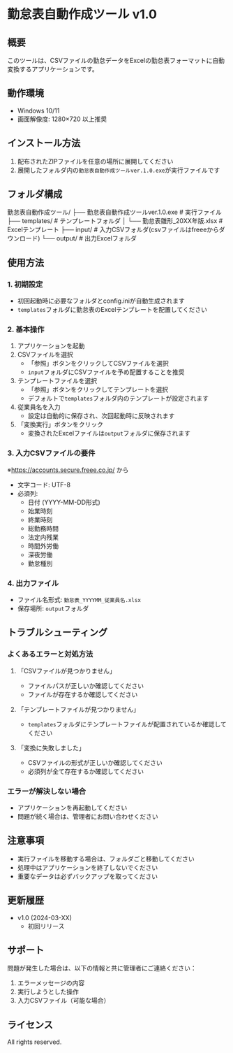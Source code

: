 # 勤怠表自動作成ツール v1.0

## 概要
このツールは、CSVファイルの勤怠データをExcelの勤怠表フォーマットに自動変換するアプリケーションです。

## 動作環境
- Windows 10/11
- 画面解像度: 1280×720 以上推奨

## インストール方法
1. 配布されたZIPファイルを任意の場所に展開してください
2. 展開したフォルダ内の`勤怠表自動作成ツールver.1.0.exe`が実行ファイルです

## フォルダ構成

勤怠表自動作成ツール/
├── 勤怠表自動作成ツールver.1.0.exe # 実行ファイル
├── templates/ # テンプレートフォルダ
│ └── 勤怠表雛形_20XX年版.xlsx # Excelテンプレート
├── input/ # 入力CSVフォルダ(csvファイルはfreeeからダウンロード)
└── output/ # 出力Excelフォルダ

## 使用方法

### 1. 初期設定
- 初回起動時に必要なフォルダとconfig.iniが自動生成されます
- `templates`フォルダに勤怠表のExcelテンプレートを配置してください

### 2. 基本操作
1. アプリケーションを起動
2. CSVファイルを選択
   - 「参照」ボタンをクリックしてCSVファイルを選択
   - `input`フォルダにCSVファイルを予め配置することを推奨
3. テンプレートファイルを選択
   - 「参照」ボタンをクリックしてテンプレートを選択
   - デフォルトで`templates`フォルダ内のテンプレートが設定されます
4. 従業員名を入力
   - 設定は自動的に保存され、次回起動時に反映されます
5. 「変換実行」ボタンをクリック
   - 変換されたExcelファイルは`output`フォルダに保存されます

### 3. 入力CSVファイルの要件

※https://accounts.secure.freee.co.jp/ から

- 文字コード: UTF-8
- 必須列:
  - 日付 (YYYY-MM-DD形式)
  - 始業時刻
  - 終業時刻
  - 総勤務時間
  - 法定内残業
  - 時間外労働
  - 深夜労働
  - 勤怠種別

### 4. 出力ファイル
- ファイル名形式: `勤怠表_YYYYMM_従業員名.xlsx`
- 保存場所: `output`フォルダ

## トラブルシューティング

### よくあるエラーと対処方法
1. 「CSVファイルが見つかりません」
   - ファイルパスが正しいか確認してください
   - ファイルが存在するか確認してください

2. 「テンプレートファイルが見つかりません」
   - `templates`フォルダにテンプレートファイルが配置されているか確認してください

3. 「変換に失敗しました」
   - CSVファイルの形式が正しいか確認してください
   - 必須列が全て存在するか確認してください

### エラーが解決しない場合
- アプリケーションを再起動してください
- 問題が続く場合は、管理者にお問い合わせください

## 注意事項
- 実行ファイルを移動する場合は、フォルダごと移動してください
- 処理中はアプリケーションを終了しないでください
- 重要なデータは必ずバックアップを取ってください

## 更新履歴
- v1.0 (2024-03-XX)
  - 初回リリース

## サポート
問題が発生した場合は、以下の情報と共に管理者にご連絡ください：
1. エラーメッセージの内容
2. 実行しようとした操作
3. 入力CSVファイル（可能な場合）

## ライセンス
All rights reserved.